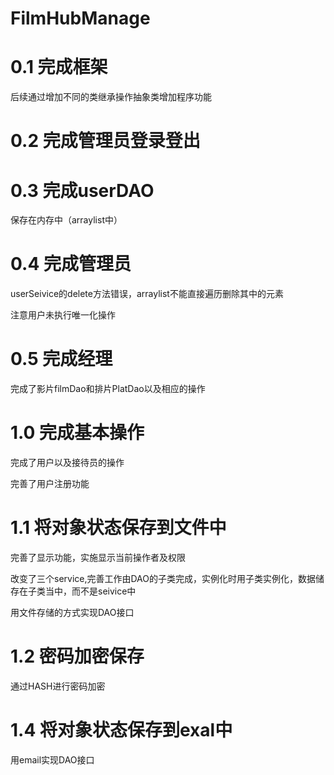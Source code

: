 # FilmHubManage
# 0.1 完成框架
后续通过增加不同的类继承操作抽象类增加程序功能
# 0.2 完成管理员登录登出
# 0.3 完成userDAO
保存在内存中（arraylist中）
# 0.4 完成管理员
userSeivice的delete方法错误，arraylist不能直接遍历删除其中的元素

注意用户未执行唯一化操作
# 0.5 完成经理
完成了影片filmDao和排片PlatDao以及相应的操作
# 1.0 完成基本操作
完成了用户以及接待员的操作

完善了用户注册功能
# 1.1 将对象状态保存到文件中
完善了显示功能，实施显示当前操作者及权限

改变了三个service,完善工作由DAO的子类完成，实例化时用子类实例化，数据储存在子类当中，而不是seivice中

用文件存储的方式实现DAO接口
# 1.2 密码加密保存
通过HASH进行密码加密
# 1.4 将对象状态保存到exal中

用email实现DAO接口